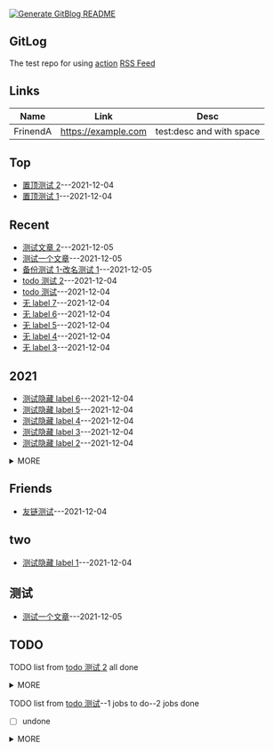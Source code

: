 [![Generate GitBlog README](https://github.com/bxb100/issueblog-test/actions/workflows/demo.yml/badge.svg?branch=main)](https://github.com/bxb100/issueblog-test/actions/workflows/demo.yml)

## GitLog
The test repo for using [action](https://github.com/bxb100/issueblog) [RSS Feed](https://bxb100.github.io/issueblog-test/feed.xml)
## Links
| Name | Link | Desc |
| ---- | ---- | ---- |
| FrinendA | https://example.com | test:desc and with space |

## Top
- [置顶测试 2](https://github.com/bxb100/issueblog-test/issues/3)---2021-12-04
- [置顶测试 1](https://github.com/bxb100/issueblog-test/issues/2)---2021-12-04

## Recent
- [测试文章 2](https://github.com/bxb100/issueblog-test/issues/22)---2021-12-05
- [测试一个文章](https://github.com/bxb100/issueblog-test/issues/21)---2021-12-05
- [备份测试 1-改名测试 1](https://github.com/bxb100/issueblog-test/issues/20)---2021-12-05
- [todo 测试 2](https://github.com/bxb100/issueblog-test/issues/19)---2021-12-04
- [todo 测试](https://github.com/bxb100/issueblog-test/issues/18)---2021-12-04
- [无 label 7](https://github.com/bxb100/issueblog-test/issues/17)---2021-12-04
- [无 label 6](https://github.com/bxb100/issueblog-test/issues/16)---2021-12-04
- [无 label 5](https://github.com/bxb100/issueblog-test/issues/15)---2021-12-04
- [无 label 4](https://github.com/bxb100/issueblog-test/issues/14)---2021-12-04
- [无 label 3](https://github.com/bxb100/issueblog-test/issues/13)---2021-12-04

## 2021
- [测试隐藏 label 6](https://github.com/bxb100/issueblog-test/issues/10)---2021-12-04
- [测试隐藏 label 5](https://github.com/bxb100/issueblog-test/issues/9)---2021-12-04
- [测试隐藏 label 4](https://github.com/bxb100/issueblog-test/issues/8)---2021-12-04
- [测试隐藏 label 3](https://github.com/bxb100/issueblog-test/issues/7)---2021-12-04
- [测试隐藏 label 2](https://github.com/bxb100/issueblog-test/issues/6)---2021-12-04
<details><summary>MORE</summary>

- [测试隐藏 label 1](https://github.com/bxb100/issueblog-test/issues/5)---2021-12-04
- [置顶测试 2](https://github.com/bxb100/issueblog-test/issues/3)---2021-12-04
</details>


## Friends
- [友链测试](https://github.com/bxb100/issueblog-test/issues/1)---2021-12-04


## two
- [测试隐藏 label 1](https://github.com/bxb100/issueblog-test/issues/5)---2021-12-04


## 测试
- [测试一个文章](https://github.com/bxb100/issueblog-test/issues/21)---2021-12-05

## TODO
TODO list from [todo 测试 2](https://github.com/bxb100/issueblog-test/issues/19) all done
<details><summary>MORE</summary>

- [x] 1
- [x] 2
</details>

TODO list from [todo 测试](https://github.com/bxb100/issueblog-test/issues/18)--1 jobs to do--2 jobs done
- [ ] undone
<details><summary>MORE</summary>

- [x] done
- [x] done2
</details>

